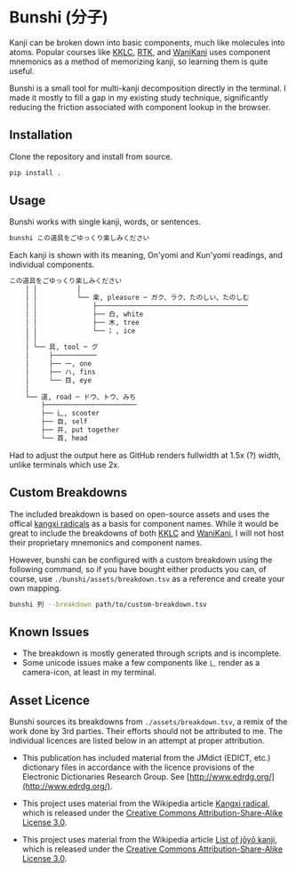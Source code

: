 # Bunshi (分子)
Kanji can be broken down into basic components, much like molecules into atoms. Popular courses like [KKLC](https://keystojapanese.com/klc/), [RTK](https://en.wikipedia.org/wiki/Remembering_the_Kanji_and_Remembering_the_Hanzi), and [WaniKani](https://www.wanikani.com/) uses component mnemonics as a method of memorizing kanji, so learning them is quite useful.

Bunshi is a small tool for multi-kanji decomposition directly in the terminal. I made it mostly to fill a gap in my existing study technique, significantly reducing the friction associated with component lookup in the browser.

## Installation
Clone the repository and install from source.

```bash
pip install .
```

## Usage
Bunshi works with single kanji, words, or sentences.

```bash
bunshi この道具をごゆっくり楽しみください
```

Each kanji is shown with its meaning, On'yomi and Kun'yomi readings, and individual components.

```bash
この道具をごゆっくり楽しみください
    │ │          │
    │ │          └── 楽, pleasure ─ ガク、ラク、たのしい、たのしむ
    │ │              ├──────────────────────────────────────
    │ │              ├── 白, white
    │ │              ├── 木, tree
    │ │              └── 冫, ice
    │ │
    │ └── 具, tool ─ グ
    │     ├───────────
    │     ├── 一, one
    │     ├── ハ, fins
    │     └── 目, eye
    │
    └── 道, road ─ ドウ、トウ、みち
        ├───────────────────────
        ├── 辶, scooter
        ├── 自, self
        ├── 并, put together
        └── 首, head
```
Had to adjust the output here as GitHub renders fullwidth at 1.5x (?) width, unlike terminals which use 2x.

## Custom Breakdowns
The included breakdown is based on open-source assets and uses the offical [kangxi radicals](https://en.wikipedia.org/wiki/Kangxi_radical) as a basis for component names. While it would be great to include the breakdowns of both [KKLC](https://keystojapanese.com/klc/) and [WaniKani](https://www.wanikani.com/), I will not host their proprietary mnemonics and component names.

However, bunshi can be configured with a custom breakdown using the following command, so if you have bought either products you can, of course, use `./bunshi/assets/breakdown.tsv` as a reference and create your own mapping.

```bash
bunshi 列 --breakdown path/to/custom-breakdown.tsv
```

## Known Issues
- The breakdown is mostly generated through scripts and is incomplete. 
- Some unicode issues make a few components like `辶` render as a camera-icon, at least in my terminal.

## Asset Licence
Bunshi sources its breakdowns from `./assets/breakdown.tsv`, a remix of the work done by 3rd parties. Their efforts should not be attributed to me. The individual licences are listed below in an attempt at proper attribution.

- This publication has included material from the JMdict (EDICT, etc.) dictionary files in accordance with the licence provisions of the Electronic Dictionaries Research Group. See [http://www.edrdg.org/](http://www.edrdg.org/).

- This project uses material from the Wikipedia article [Kangxi radical](https://en.wikipedia.org/wiki/Kangxi_radical), which is released under the [Creative Commons Attribution-Share-Alike License 3.0](https://creativecommons.org/licenses/by-sa/3.0/).

- This project uses material from the Wikipedia article [List of jōyō kanji](https://en.wikipedia.org/wiki/List_of_j%C5%8Dy%C5%8D_kanji), which is released under the [Creative Commons Attribution-Share-Alike License 3.0](https://creativecommons.org/licenses/by-sa/3.0/).

